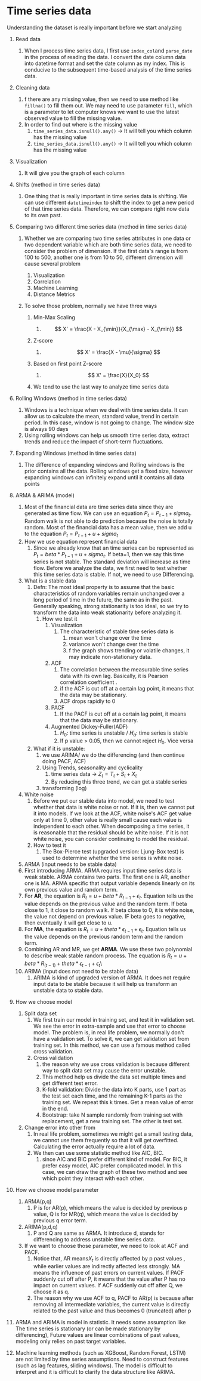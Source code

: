 # Time series data

 Understanding the dataset is really important before we start analyzing

1. Read data

   1. When I process time series data, I first use `index_col`and `parse_date` in the process of reading the data. I convert the date column data into datetime format and set the date column as my index. This is conducive to the subsequent time-based analysis of the time series data.

2. Cleaning data

   1. f there are any missing value, then we need to use method like `fillna()` to fill them out. We may need to use parameter `fill`, which is a parameter to let computer knows we want to use the latest observed value to fill the missing value.
   2. In order to find out where is the missing value
      1. `time_series_data.isnull().any()` ->  It will tell you which column has the missing value
      2. `time_series_data.isnull().any()` ->  It will tell you which column has the missing value

3. Visualization

   1. It will give you the graph of each column

4. Shifts (method in time series data)

   1. One thing that is really important in time series data is shifting. We can use different `datetimeindex` to shift the index to get a new period of that time series data. Therefore, we can compare right now data to its own past.

5. Comparing two different time series data (method in time series data)

   1. Whether we are comparing two time series attributes in one data or two dependent variable which are both time series data, we need to consider the problem of dimension. If the first data's range is from 100 to 500, another one is from 10 to 50, different dimension will cause several problem

      1. Visualization
      2. Correlation
      3. Machine Learning
      4. Distance Metrics

   2. To solve those problem, normally we have three ways

      1. Min-Max Scaling

         1. $$
            X' = \frac{X - X_{\min}}{X_{\max} - X_{\min}}
            $$

      2. Z-score

         1. $$
            X' = \frac{X - \mu}{\sigma}
            $$

      3. Based on first point Z-score

         1. $$
            X' = \frac{X}{X_0}
            $$

      4. We tend to use the last way to analyze time series data

6. Rolling Windows (method in time series data)

   1. Windows is a technique when we deal with time series data. It can allow us to calculate the mean, standard value, trend in certain period. In this case, window is not going to change. The window size is always 90 days
   2. Using rolling windows can help us smooth time series data, extract trends and reduce the impact of short-term fluctuations.

7. Expanding Windows  (method in time series data)

   1.  The difference of expanding windows and Rolling windows is the prior contains all the data.  Rolling windows get a fixed size, however expanding windows can infinitely expand until it contains all data points

8. ARMA & ARIMA (model)

   1. Most of the financial data are time series data since they are generated as time flow. We can use an equation $P_t = P_{t-1} + sigma_t$. Random walk is not able to do prediction because the noise is totally random. Most of the financial data has a mean value, then we add u to the equation $P_t = P_{t-1} + u + sigma_t$
   2. How we use equation represent financial data
      1. Since we already know that an time series can be represented as $P_t = beta*P_{t-1} + u + sigma_t$. If beta=1, then we say this time series is not stable. The standard deviation will increase as time flow. Before we analyze the data, we first need to test whether this time series data is stable. If not, we need to use Differencing.
   3. What is a stable data
      1. Defn: The most ideal property is to assume that the basic characteristics of random variables remain unchanged over a long period of time in the future, the same as in the past. Generally speaking, strong stationarity is too ideal, so we try to transform the data into weak stationarity before analyzing it.
         1. How we test it
            1. Visualization
               1. The characteristic of stable time series data is
                  1. mean won't change over the time
                  2. variance won't change over the time
                  3. f the graph shows trending or volatile changes, it may indicate non-stationary data.
            2. ACF
               1. The correlation between the measurable time series data with its own lag. Basically, it is Pearson correlation coefficient .
               2. if the ACF is cut off at a certain lag point, it means that the data may be stationary.
               3. ACF drops rapidly to 0
            3. PACF
               1.  If the PACF is cut off at a certain lag point, it means that the data may be stationary.
            4. Augmented Dickey-Fuller(ADF)
               1. $H_0$: time series is unstable / $H_a$: time series is stable
               2. If p value > 0.05, then we cannot reject $H_0$. Vice versa
      2. What if it is unstable:
         1. we use ARIMA/ we do the differencing (and then continue doing PACF, ACF)
         2. Using Trends, seasonality and cyclicality
            1. time series data -> $Z_t=T_t+S_t+X_t$
            2. By reducing this three trend, we can get a stable series
         3. transforming (log)
   4. White noise
      1. Before we put our stable data into model, we need to test whether that data is white noise or not. If it is, then we cannot put it into models. If we look at the ACF, white noise's ACF get value only at time 0, other value is really small cause each value is independent to each other. When decomposing a time series, it is reasonable that the residual should be white noise. If it is not white noise, you can consider continuing to model the residual.
      2. How to test it
         1. The Box-Pierce test (upgraded version: Ljung-Box test) is used to determine whether the time series is white noise.
   5.  ARMA (input needs to be stable data)
      1. First introducing ARMA. ARMA requires input time series data is weak stable. ARMA contains two parts. The first one is AR, another one is MA. ARMA specific that output variable depends linearly on its own previous value and random term.
      2. For **AR**, the equation is $R_t=u + beta*R_{t−1} +ϵ_t$. Equation tells us the value depends on the previous value and the random term. If beta close to 1, it close to random walk. If beta close to 0, it is white noise, the value not depend on previous value. IF beta goes to negative, then eventually it will get close to u.
      3. For **MA**, the equation is $R_t=u + theta*ϵ_{t−1}+ϵ_t$. Equation tells us the value depends on the previous random term and the random term.
      4. Combining AR and MR, we get **ARMA**. We use these two polynomial to describe weak stable random process. The equation is $R_t=u + beta*R_(t−1) + theta*ϵ_{t−1} +ϵ_t$\
   6. ARIMA (input does not need to be stable data)
      1. ARIMA is kind of upgraded version of ARMA. It does not require input data to be stable because it will help us transform an unstable data to stable data.

9. How we choose model

   1. Split data set
      1. We first train our model in training set, and test it in validation set. We see the error in extra-sample and use that error to choose model. The problem is, in real life problem, we normally don't have a validation set. To solve it, we can get validation set from training set. In this method, we can use a famous method called cross validation.
      2. Cross validation
         1. the reason why we use cross validation is because different way to split data set may cause the error unstable.
         2. This method help us divide the data set multiple times and get different test error.
         3.  K-fold validation: Divide the data into K parts, use 1 part as the test set each time, and the remaining K-1 parts as the training set. We repeat this k times. Get a mean value of error in the end.
         4. Bootstrap: take N sample randomly from training set with replacement, get a new training set. The other is test set.
   2. Change error into other from
      1. In real life problem, sometimes we might get a small testing data, we cannot use them frequently so that it will get overfitted. Calculating the error actually require a lot of data.
      2. We then can use some statistic method like AIC, BIC.
         1. since AIC and BIC prefer different kind of model. For BIC, it prefer easy model, AIC prefer complicated model. In this case, we can draw the graph of these two method and see which point they interact with each other.

10. How we choose model parameter

    1. ARMA(p,q)
       1. P is for AR(p), which means the value is decided by previous p value, Q is for MR(q), which means the value is decided by previous q error term.
    2. ARIMA(p,d,q)
       1. P and Q are same as ARMA. It introduce d, stands for differencing to address unstable time series data.
    3. If we want to choose those parameter, we need to look at ACF and PACF.
       1. Notice that, AR means$X_t$ is directly affected by p past values , while earlier values are indirectly affected less strongly. MA means the influence of past errors on current values. If PACF suddenly cut off after P, it means that the value after P has no impact on current values. If ACF suddenly cut off after Q, we choose it as q.
       2. The reason why we use ACF to q, PACF to AR(p) is because after removing all intermediate variables, the current value is directly related to the past value and thus becomes 0 (truncated) after p

11. ARMA and ARIMA is model in statistic. It needs some assumption like The time series is stationary (or can be made stationary by differencing), Future values are linear combinations of past values, modeling only relies on past target variables.

12. Machine learning methods (such as XGBoost, Random Forest, LSTM) are not limited by time series assumptions. Need to construct features (such as lag features, sliding windows). The model is difficult to interpret and it is difficult to clarify the data structure like ARIMA.
